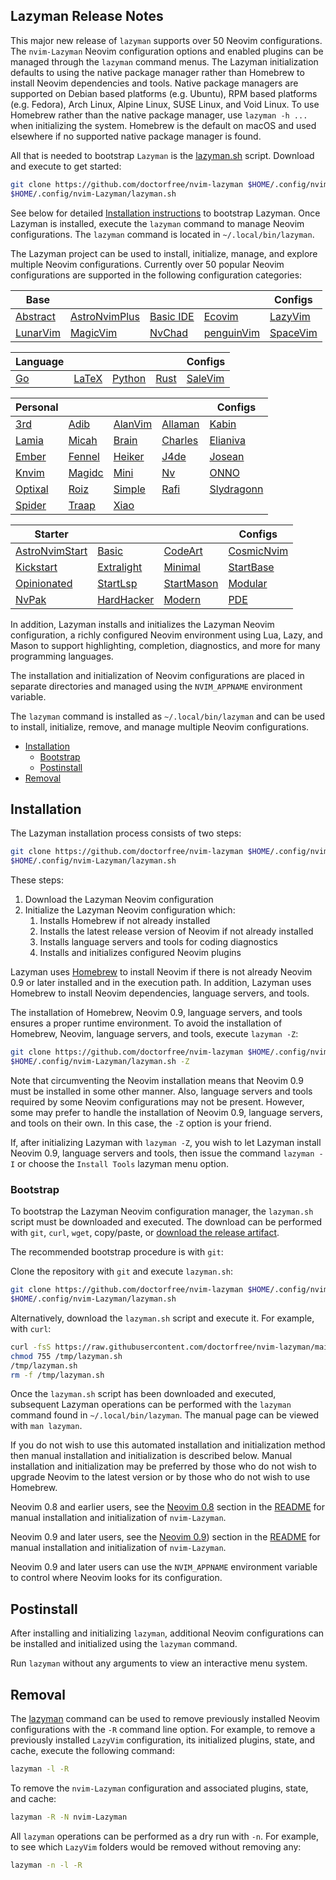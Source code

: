 ## Lazyman Release Notes

This major new release of `lazyman` supports over 50 Neovim configurations. The `nvim-Lazyman` Neovim configuration options and enabled plugins can be managed through the `lazyman` command menus. The Lazyman initialization defaults to using the native package manager rather than Homebrew to install Neovim dependencies and tools. Native package managers are supported on Debian based platforms (e.g. Ubuntu), RPM based platforms (e.g. Fedora), Arch Linux, Alpine Linux, SUSE Linux, and Void Linux. To use Homebrew rather than the native package manager, use `lazyman -h ...` when initializing the system. Homebrew is the default on macOS and used elsewhere if no supported native package manager is found.

All that is needed to bootstrap `Lazyman` is the [lazyman.sh](https://github.com/doctorfree/nvim-lazyman/releases/download/v2.1.6r1/lazyman.sh) script. Download and execute to get started:

```bash
git clone https://github.com/doctorfree/nvim-lazyman $HOME/.config/nvim-Lazyman
$HOME/.config/nvim-Lazyman/lazyman.sh
```

See below for detailed [Installation instructions](#installation) to bootstrap Lazyman. Once Lazyman is installed, execute the `lazyman` command to manage Neovim configurations. The `lazyman` command is located in `~/.local/bin/lazyman`.

The Lazyman project can be used to install, initialize, manage, and explore multiple Neovim configurations. Currently over 50 popular Neovim configurations are supported in the following configuration categories:

<!-- prettier-ignore -->
| **Base** |       |       |       | **Configs** |
| -------- | ----- | ----- | ------| ----------- |
| [Abstract](https://github.com/Abstract-IDE/Abstract) | [AstroNvimPlus](https://github.com/doctorfree/astronvim) | [Basic IDE](https://github.com/LunarVim/nvim-basic-ide) | [Ecovim](https://github.com/ecosse3/nvim) | [LazyVim](https://github.com/LazyVim/LazyVim) |
| [LunarVim](https://github.com/LunarVim/LunarVim) | [MagicVim](https://gitlab.com/GitMaster210/magicvim) | [NvChad](https://nvchad.com/) | [penguinVim](https://github.com/p3nguin-kun/penguinVim) | [SpaceVim](https://spacevim.org) |

<!-- prettier-ignore -->
| **Language** |       |        |        | **Configs** |
| ------------ | ----- | ------ | ------ | ----------- |
| [Go](https://github.com/dreamsofcode-io/neovim-go-config) | [LaTeX](https://github.com/benbrastmckie/.config) | [Python](https://github.com/dreamsofcode-io/neovim-python) | [Rust](https://github.com/dreamsofcode-io/neovim-rust) | [SaleVim](https://github.com/igorcguedes/SaleVim) |

<!-- prettier-ignore -->
| **Personal** |       |        |        | **Configs** |
| ------------ | ----- | ------ | ------ | ----------- |
| [3rd](https://github.com/3rd/config) | [Adib](https://github.com/adibhanna/nvim) | [AlanVim](https://github.com/alanRizzo/dot-files) | [Allaman](https://github.com/Allaman/nvim) | [Kabin](https://github.com/kabinspace/AstroNvim_user) |
| [Lamia](https://github.com/A-Lamia/AstroNvim-conf) | [Micah](https://code.mehalter.com/AstroNvim_user) | [Brain](https://github.com/brainfucksec/neovim-lua) | [Charles](https://github.com/CharlesChiuGit/nvimdots.lua) | [Elianiva](https://github.com/elianiva/dotfiles) |
| [Ember](https://github.com/danlikestocode/embervim) | [Fennel](https://github.com/jhchabran/nvim-config) | [Heiker](https://github.com/VonHeikemen/dotfiles) | [J4de](https://codeberg.org/j4de/nvim) | [Josean](https://github.com/josean-dev/dev-environment-files) |
| [Knvim](https://github.com/knmac/knvim) | [Magidc](https://github.com/magidc/nvim-config) | [Mini](https://github.com/echasnovski/nvim) | [Nv](https://github.com/appelgriebsch/Nv) | [ONNO](https://github.com/loctvl842/nvim.git) |
| [Optixal](https://github.com/Optixal/neovim-init.vim) | [Roiz](https://github.com/MrRoiz/rnvim) | [Simple](https://github.com/anthdm/.nvim) | [Rafi](https://github.com/rafi/vim-config) | [Slydragonn](https://github.com/slydragonn/dotfiles) |
| [Spider](https://github.com/fearless-spider/FSAstroNvim) | [Traap](https://github.com/Traap/nvim) | [Xiao](https://github.com/onichandame/nvim-config) | | |

<!-- prettier-ignore -->
| **Starter** |       |       | **Configs** |
| ----------- | ----- | ----- | ----------- |
| [AstroNvimStart](https://github.com/doctorfree/AstroNvimStart) | [Basic](https://github.com/NvChad/basic-config) | [CodeArt](https://github.com/artart222/CodeArt) | [CosmicNvim](https://github.com/CosmicNvim/CosmicNvim) |
| [Kickstart](https://github.com/nvim-lua/kickstart.nvim) | [Extralight](https://github.com/VonHeikemen/nvim-starter/tree/xx-light) | [Minimal](https://github.com/VonHeikemen/nvim-starter/tree/00-minimal) | [StartBase](https://github.com/VonHeikemen/nvim-starter/tree/01-base) |
| [Opinionated](https://github.com/VonHeikemen/nvim-starter/tree/02-opinionated) | [StartLsp](https://github.com/VonHeikemen/nvim-starter/tree/03-lsp) | [StartMason](https://github.com/VonHeikemen/nvim-starter/tree/04-lsp-installer) | [Modular](https://github.com/VonHeikemen/nvim-starter/tree/05-modular) |
| [NvPak](https://github.com/Pakrohk-DotFiles/NvPak.git) | [HardHacker](https://github.com/hardhackerlabs/oh-my-nvim) | [Modern](https://github.com/alpha2phi/modern-neovim) | [PDE](https://github.com/alpha2phi/neovim-pde) |

In addition, Lazyman installs and initializes the Lazyman Neovim configuration, a richly configured Neovim environment using Lua, Lazy, and Mason to support highlighting, completion, diagnostics, and more for many programming languages.

The installation and initialization of Neovim configurations are placed in separate directories and managed using the `NVIM_APPNAME` environment variable.

The `lazyman` command is installed as `~/.local/bin/lazyman` and can be used to install, initialize, remove, and manage multiple Neovim configurations.

- [Installation](#installation)
  - [Bootstrap](#bootstrap)
  - [Postinstall](#postinstall)
- [Removal](#removal)

## Installation

The Lazyman installation process consists of two steps:

```bash
git clone https://github.com/doctorfree/nvim-lazyman $HOME/.config/nvim-Lazyman
$HOME/.config/nvim-Lazyman/lazyman.sh
```

These steps:

1. Download the Lazyman Neovim configuration
1. Initialize the Lazyman Neovim configuration which:
   1. Installs Homebrew if not already installed
   1. Installs the latest release version of Neovim if not already installed
   1. Installs language servers and tools for coding diagnostics
   1. Installs and initializes configured Neovim plugins

Lazyman uses [Homebrew](https://brew.sh) to install Neovim if there is not already Neovim 0.9 or later installed and in the execution path. In addition, Lazyman uses Homebrew to install Neovim dependencies, language servers, and tools.

The installation of Homebrew, Neovim 0.9, language servers, and tools ensures a proper runtime environment. To avoid the installation of Homebrew, Neovim, language servers, and tools, execute `lazyman -Z`:

```bash
git clone https://github.com/doctorfree/nvim-lazyman $HOME/.config/nvim-Lazyman
$HOME/.config/nvim-Lazyman/lazyman.sh -Z
```

Note that circumventing the Neovim installation means that Neovim 0.9 must be installed in some other manner. Also, language servers and tools required by some Neovim configurations may not be present. However, some may prefer to handle the installation of Neovim 0.9, language servers, and tools on their own. In this case, the `-Z` option is your friend.

If, after initializing Lazyman with `lazyman -Z`, you wish to let Lazyman install Neovim 0.9, language servers and tools, then issue the command `lazyman -I` or choose the `Install Tools` lazyman menu option.

### Bootstrap

To bootstrap the Lazyman Neovim configuration manager, the `lazyman.sh` script must be downloaded and executed. The download can be performed with `git`, `curl`, `wget`, copy/paste, or [download the release artifact](https://github.com/doctorfree/nvim-lazyman/releases/download/v2.1.6r1/lazyman.sh).

The recommended bootstrap procedure is with `git`:

Clone the repository with `git` and execute `lazyman.sh`:

```bash
git clone https://github.com/doctorfree/nvim-lazyman $HOME/.config/nvim-Lazyman
$HOME/.config/nvim-Lazyman/lazyman.sh
```

Alternatively, download the `lazyman.sh` script and execute it. For example, with `curl`:

```bash
curl -fsS https://raw.githubusercontent.com/doctorfree/nvim-lazyman/main/lazyman.sh > /tmp/lazyman.sh
chmod 755 /tmp/lazyman.sh
/tmp/lazyman.sh
rm -f /tmp/lazyman.sh
```

Once the `lazyman.sh` script has been downloaded and executed, subsequent Lazyman operations can be performed with the `lazyman` command found in `~/.local/bin/lazyman`. The manual page can be viewed with `man lazyman`.

If you do not wish to use this automated installation and initialization method then manual installation and initialization is described below. Manual installation and initialization may be preferred by those who do not wish to upgrade Neovim to the latest version or by those who do not wish to use Homebrew.

Neovim 0.8 and earlier users, see the [Neovim 0.8](https://github.com/doctorfree/nvim-lazyman#neovim-08-and-earlier) section in the [README](https://github.com/doctorfree/nvim-lazyman#readme) for manual installation and initialization of `nvim-Lazyman`.

Neovim 0.9 and later users, see the [Neovim 0.9](https://github.com/doctorfree/nvim-lazyman#neovim-09-and-later)) section in the [README](https://github.com/doctorfree/nvim-lazyman#readme) for manual installation and initialization of `nvim-Lazyman`.

Neovim 0.9 and later users can use the `NVIM_APPNAME` environment variable to control where Neovim looks for its configuration.

## Postinstall

After installing and initializing `lazyman`, additional Neovim configurations can be installed and initialized using the `lazyman` command.

Run `lazyman` without any arguments to view an interactive menu system.

## Removal

The [lazyman](lazyman.sh) command can be used to remove previously installed Neovim configurations with the `-R` command line option. For example, to remove a previously installed `LazyVim` configuration, its initialized plugins, state, and cache, execute the following command:

```bash
lazyman -l -R
```

To remove the `nvim-Lazyman` configuration and associated plugins, state, and cache:

```bash
lazyman -R -N nvim-Lazyman
```

All `lazyman` operations can be performed as a dry run with `-n`. For example, to see which `LazyVim` folders would be removed without removing any:

```bash
lazyman -n -l -R
```
